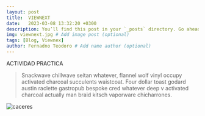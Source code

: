 ```yaml
---
layout: post
title:  VIEWNEXT
date:   2023-03-08 13:32:20 +0300
description: You’ll find this post in your `_posts` directory. Go ahead and edit it and re-build the site to see your changes. # Add post description (optional)
img: viewnext.jpg # Add image post (optional)
tags: [Blog, Viewnex]
author: Fernadno Teodoro # Add name author (optional)
---
```

ACTIVIDAD PRACTICA



> Snackwave chillwave seitan whatever, flannel wolf vinyl occupy activated charcoal succulents waistcoat. Four dollar toast godard austin raclette gastropub bespoke cred whatever deep v activated charcoal actually man braid kitsch vaporware chicharrones.



![caceres]({{site.baseurl}}/assets/img/caceres.jpg)


